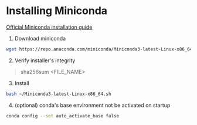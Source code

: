 # Installing Miniconda

[Official Miniconda installation guide](https://docs.anaconda.com/miniconda/install/)

1. Download miniconda
```bash
wget https://repo.anaconda.com/miniconda/Miniconda3-latest-Linux-x86_64.sh
```
2. Verify installer's integrity
> sha256sum <FILE_NAME>

3. Install 
```bash
bash ~/Miniconda3-latest-Linux-x86_64.sh
```

4. (optional) conda's base environment not be activated on startup
```bash
conda config --set auto_activate_base false
```
